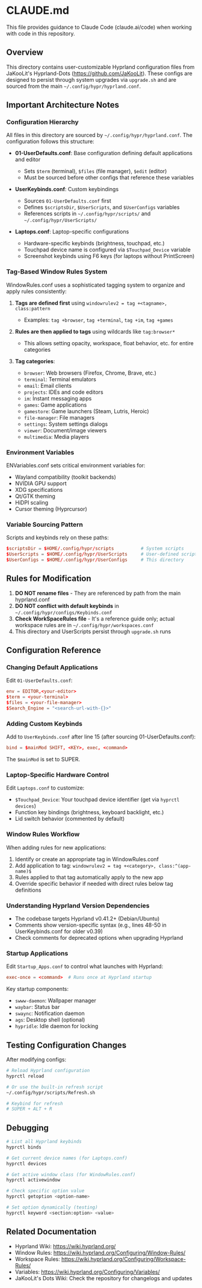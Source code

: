 # CLAUDE.md

This file provides guidance to Claude Code (claude.ai/code) when working with code in this repository.

## Overview

This directory contains user-customizable Hyprland configuration files from JaKooLit's Hyprland-Dots (https://github.com/JaKooLit). These configs are designed to persist through system upgrades via `upgrade.sh` and are sourced from the main `~/.config/hypr/hyprland.conf`.

## Important Architecture Notes

### Configuration Hierarchy

All files in this directory are sourced by `~/.config/hypr/hyprland.conf`. The configuration follows this structure:

- **01-UserDefaults.conf**: Base configuration defining default applications and editor
  - Sets `$term` (terminal), `$files` (file manager), `$edit` (editor)
  - Must be sourced before other configs that reference these variables

- **UserKeybinds.conf**: Custom keybindings
  - Sources `01-UserDefaults.conf` first
  - Defines `$scriptsDir`, `$UserScripts`, and `$UserConfigs` variables
  - References scripts in `~/.config/hypr/scripts/` and `~/.config/hypr/UserScripts/`

- **Laptops.conf**: Laptop-specific configurations
  - Hardware-specific keybinds (brightness, touchpad, etc.)
  - Touchpad device name is configured via `$Touchpad_Device` variable
  - Screenshot keybinds using F6 keys (for laptops without PrintScreen)

### Tag-Based Window Rules System

WindowRules.conf uses a sophisticated tagging system to organize and apply rules consistently:

1. **Tags are defined first** using `windowrulev2 = tag +<tagname>, class:pattern`
   - Examples: `tag +browser`, `tag +terminal`, `tag +im`, `tag +games`

2. **Rules are then applied to tags** using wildcards like `tag:browser*`
   - This allows setting opacity, workspace, float behavior, etc. for entire categories

3. **Tag categories**:
   - `browser`: Web browsers (Firefox, Chrome, Brave, etc.)
   - `terminal`: Terminal emulators
   - `email`: Email clients
   - `projects`: IDEs and code editors
   - `im`: Instant messaging apps
   - `games`: Game applications
   - `gamestore`: Game launchers (Steam, Lutris, Heroic)
   - `file-manager`: File managers
   - `settings`: System settings dialogs
   - `viewer`: Document/image viewers
   - `multimedia`: Media players

### Environment Variables

ENVariables.conf sets critical environment variables for:
- Wayland compatibility (toolkit backends)
- NVIDIA GPU support
- XDG specifications
- Qt/GTK theming
- HiDPI scaling
- Cursor theming (Hyprcursor)

### Variable Sourcing Pattern

Scripts and keybinds rely on these paths:
```conf
$scriptsDir = $HOME/.config/hypr/scripts          # System scripts
$UserScripts = $HOME/.config/hypr/UserScripts     # User-defined scripts
$UserConfigs = $HOME/.config/hypr/UserConfigs     # This directory
```

## Rules for Modification

1. **DO NOT rename files** - They are referenced by path from the main hyprland.conf
2. **DO NOT conflict with default keybinds** in `~/.config/hypr/configs/Keybinds.conf`
3. **Check WorkSpaceRules file** - It's a reference guide only; actual workspace rules are in `~/.config/hypr/workspaces.conf`
4. This directory and UserScripts persist through `upgrade.sh` runs

## Configuration Reference

### Changing Default Applications

Edit `01-UserDefaults.conf`:
```conf
env = EDITOR,<your-editor>
$term = <your-terminal>
$files = <your-file-manager>
$Search_Engine = "<search-url-with-{}>"
```

### Adding Custom Keybinds

Add to `UserKeybinds.conf` after line 15 (after sourcing 01-UserDefaults.conf):
```conf
bind = $mainMod SHIFT, <KEY>, exec, <command>
```
The `$mainMod` is set to SUPER.

### Laptop-Specific Hardware Control

Edit `Laptops.conf` to customize:
- `$Touchpad_Device`: Your touchpad device identifier (get via `hyprctl devices`)
- Function key bindings (brightness, keyboard backlight, etc.)
- Lid switch behavior (commented by default)

### Window Rules Workflow

When adding rules for new applications:

1. Identify or create an appropriate tag in WindowRules.conf
2. Add application to tag: `windowrulev2 = tag +<category>, class:^(app-name)$`
3. Rules applied to that tag automatically apply to the new app
4. Override specific behavior if needed with direct rules below tag definitions

### Understanding Hyprland Version Dependencies

- The codebase targets Hyprland v0.41.2+ (Debian/Ubuntu)
- Comments show version-specific syntax (e.g., lines 48-50 in UserKeybinds.conf for older v0.39)
- Check comments for deprecated options when upgrading Hyprland

### Startup Applications

Edit `Startup_Apps.conf` to control what launches with Hyprland:
```conf
exec-once = <command>  # Runs once at Hyprland startup
```

Key startup components:
- `swww-daemon`: Wallpaper manager
- `waybar`: Status bar
- `swaync`: Notification daemon
- `ags`: Desktop shell (optional)
- `hypridle`: Idle daemon for locking

## Testing Configuration Changes

After modifying configs:
```bash
# Reload Hyprland configuration
hyprctl reload

# Or use the built-in refresh script
~/.config/hypr/scripts/Refresh.sh

# Keybind for refresh
# SUPER + ALT + R
```

## Debugging

```bash
# List all Hyprland keybinds
hyprctl binds

# Get current device names (for Laptops.conf)
hyprctl devices

# Get active window class (for WindowRules.conf)
hyprctl activewindow

# Check specific option value
hyprctl getoption <option-name>

# Set option dynamically (testing)
hyprctl keyword <section:option> <value>
```

## Related Documentation

- Hyprland Wiki: https://wiki.hyprland.org/
- Window Rules: https://wiki.hyprland.org/Configuring/Window-Rules/
- Workspace Rules: https://wiki.hyprland.org/Configuring/Workspace-Rules/
- Variables: https://wiki.hyprland.org/Configuring/Variables/
- JaKooLit's Dots Wiki: Check the repository for changelogs and updates
